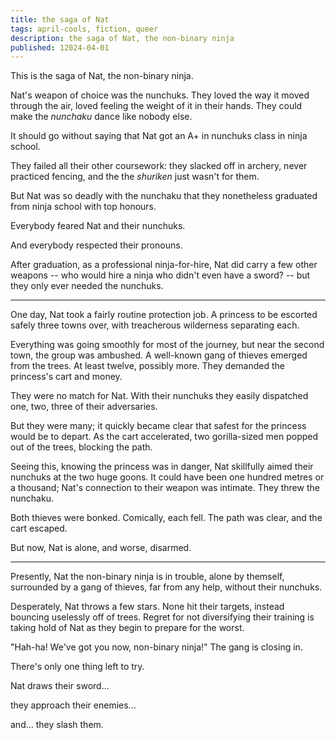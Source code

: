 ```yaml
---
title: the saga of Nat
tags: april-cools, fiction, queer
description: the saga of Nat, the non-binary ninja
published: 12024-04-01
---
```


This is the saga of Nat, the non-binary ninja.

Nat's weapon of choice was the nunchuks.
They loved the way it moved through the air,
loved feeling the weight of it in their hands.
They could make the *nunchaku* dance like nobody else.

It should go without saying
that Nat got an A+ in nunchuks class in ninja school.

They failed all their other coursework:
they slacked off in archery,
never practiced fencing,
and the the *shuriken* just wasn't for them.

But Nat was so deadly with the nunchaku
that they nonetheless graduated from ninja school with top honours.

Everybody feared Nat and their nunchuks.

And everybody respected their pronouns.

After graduation, as a professional ninja-for-hire,
Nat did carry a few other weapons --
who would hire a ninja who didn't even have a sword? --
but they only ever needed the nunchuks.

---

One day, Nat took a fairly routine protection job.
A princess to be escorted safely three towns over,
with treacherous wilderness separating each.

Everything was going smoothly for most of the journey,
but near the second town, the group was ambushed.
A well-known gang of thieves emerged from the trees.
At least twelve, possibly more.
They demanded the princess's cart and money.

They were no match for Nat.
With their nunchuks they easily dispatched one, two, three of their adversaries.

But they were many;
it quickly became clear that safest for the princess
would be to depart.
As the cart accelerated, two gorilla-sized men popped out of the trees,
blocking the path.

Seeing this, knowing the princess was in danger,
Nat skillfully aimed their nunchuks at the two huge goons.
It could have been one hundred metres or a thousand;
Nat's connection to their weapon was intimate.
They threw the nunchaku.

Both thieves were bonked. Comically, each fell.
The path was clear, and the cart escaped.

But now, Nat is alone, and worse, disarmed.

---

Presently, Nat the non-binary ninja is in trouble,
alone by themself, surrounded by a gang of thieves,
far from any help, without their nunchuks.

Desperately, Nat throws a few stars.
None hit their targets, instead bouncing uselessly off of trees.
Regret for not diversifying their training is taking hold of Nat
as they begin to prepare for the worst.

"Hah-ha! We've got you now, non-binary ninja!"
The gang is closing in.

There's only one thing left to try.

Nat draws their sword...

they approach their enemies...

and... they slash them.
